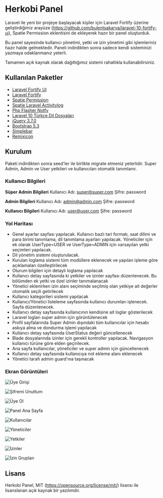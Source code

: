 
# Herkobi Panel
Laravel ile yeni bir projeye başlayacak kişiler için Laravel Fortify üzerine geliştirdiğimiz arayüze (https://github.com/bulentsakarya/laravel-10-fortify-ui), Spatie Permission eklentisini de ekleyerek hazır bir panel oluşturduk.

Bu panel sayesinde kullanıcı yönetimi, yetki ve izin yönetimi gibi işlemleriniz hazır halde gelmektedir. Paneli indirdikten sonra sadece kendi sisteminizi yazmaya odaklanmanız yeterli.

Tamamen açık kaynak olarak dağıttığımız sistemi rahatlıkla kullanabilirsiniz.

## Kullanılan Paketler

- [Laravel Fortify UI](https://github.com/bulentsakarya/laravel-10-fortify-ui)
- [Laravel Fortify](https://laravel.com/docs/10.x/fortify)
- [Spatie Permission](https://github.com/spatie/laravel-permission)
- [Spatie Laravel Activitylog](https://github.com/spatie/laravel-activitylog)
- [Php Flasher Notfy](https://github.com/php-flasher/flasher-notyf-laravel)
- [Laravel 10 Türkçe Dil Dosyaları](https://github.com/laravel-tr/Laravel10-lang)
- [jQuery 3.7.0](https://jquery.com/)
- [Bootstrap 5.3](https://github.com/twbs)
- [Simplebar](https://github.com/Grsmto/simplebar)
- [Remixicon](https://github.com/Remix-Design/RemixIcon)

## Kurulum
Paketi indirdikten sonra seed'ler ile birlikte migrate etmeniz yeterlidir. Super Admin, Admin ve User yetkileri ve kullanıcıları otomatik tanımlanır.

### Kullanıcı Bilgileri
**Süper Admin Bilgileri**
Kullanıcı Adı: super@super.com
Şifre: password

**Admin Bilgileri**
Kullanıcı Adı: admin@admin.com
Şifre: password

**Kullanıcı Bilgileri**
Kullanıcı Adı: user@user.com
Şifre: password

### Yol Haritası
- Genel ayarlar sayfası yapılacak. Kullanıcı bazlı tari formatı, saat dilimi ve para birimi tanımlama, dil tanımlama ayarları yapılacak. Yöneticiler için ek olarak UserType=USER ve UserType=ADMIN için varsayılan yetki seçimleri yapılacak.
- Dil yönetim sistemi oluşturulacak.
- Kurulan loglama sistemi tüm modüllere eklenecek ve yapılan işleme göre açıklamaları özelleştirilecek
- Oturum bilgileri için detaylı loglama yapılacak
- Kullanıcı detay sayfasında ki yetkiler ve izinler sayfası düzenlenecek. Bu bölümden ek yetki ve özel izinler tanımalanacak
- Yönetici eklenirken izin alanı seçiminde seçilmiş olan yetkiye ait değerler otomatik seçili getirilecek
- Kullanıcı kategorileri sistemi yapılacak
- Kullanıcı/Yönetici listeleme sayfasında kullanıcı durumları işlenecek. Sayfa düzenlenecek.
- Kullanıcı detay sayfasında kullanıcının kendisine ait loglar gösterilecek
- Laravel logları super admin için görüntülenecek
- Profil sayfalarında Super Admin dışındaki tüm kullanıcılar için hesabı askıya alma ve dondurma işlemi yapılacak
- Kullanıcı detay sayfasında UserStatus değeri güncellenecek
- Blade dosyalarında izinler için gerekli kontroller yapılacak. Navigasyon kullanıcı türüne göre elden geçirilecek.
- Ana sayfa kullanıcılar, yöneticiler ve super admin için güncellenecek
- Kullanıcı detay sayfasında kullanıcıya not ekleme alanı eklenecek
- Yönetici tarafı admin guard'ına taşınacak

### Ekran Görüntüleri
![Üye Girişi](https://i.hizliresim.com/ga12pxb.png)

![Şifremi Unuttum](https://i.hizliresim.com/j6v5pxd.png)

![Üye Ol](https://i.hizliresim.com/bdtryfb.png)

![Panel Ana Sayfa](https://i.hizliresim.com/t1r5i16.png)

![Kullanıcılar](https://i.hizliresim.com/le41kim.png)

![Yöneticiler](https://i.hizliresim.com/cs12gl8.png)

![Yetkiler](https://i.hizliresim.com/p4fe4rv.png)

![İzinler](https://i.hizliresim.com/br9dldp.png)

![İzin Grupları](https://i.hizliresim.com/kf9gv55.png)

## Lisans
Herkobi Panel, MIT (https://opensource.org/license/mit/) lisansı ile lisanslanan açık kaynak bir yazılımdır.
